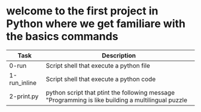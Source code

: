# welcome to the first project in Python where we get familiare with the basics commands

| Task | Description |
| ---- | ----------- |
| 0-run | Script shell that execute a python file |
| 1-run_inline | Script shell that execute a python code |
| 2-print.py | python script that ptint the following message "Programming is like building a multilingual puzzle |

